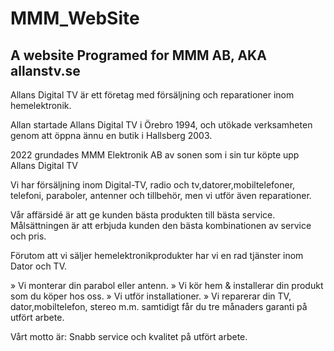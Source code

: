 # MMM_WebSite
A website Programed for MMM AB, AKA allanstv.se
---------------------------------------------------
Allans Digital TV är ett företag med försäljning och reparationer inom hemelektronik.

Allan startade Allans Digital TV i Örebro 1994, och utökade verksamheten genom att öppna ännu en butik i Hallsberg 2003.

2022 grundades MMM Elektronik AB av sonen som i sin tur köpte upp Allans Digital TV

Vi har försäljning inom Digital-TV, radio och tv,datorer,mobiltelefoner, telefoni, paraboler, antenner och tillbehör, men vi utför även reparationer.

Vår affärsidé är att ge kunden bästa produkten till bästa service.
Målsättningen är att erbjuda kunden den bästa kombinationen av service och pris.

Förutom att vi säljer hemelektronikprodukter har vi en rad tjänster inom Dator och TV.

» Vi monterar din parabol eller antenn.
» Vi kör hem & installerar din produkt som du köper hos oss.
» Vi utför installationer.
» Vi reparerar din TV, dator,mobiltelefon, stereo m.m. samtidigt får du tre månaders garanti på utfört arbete.

Vårt motto är: Snabb service och kvalitet på utfört arbete.
